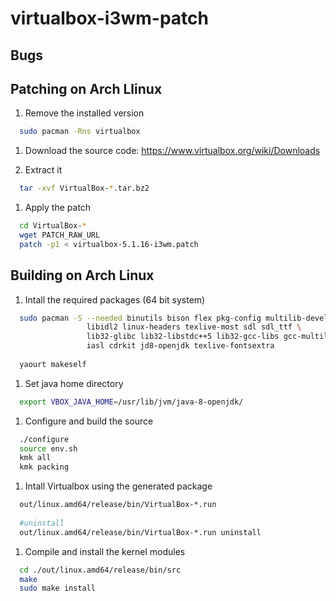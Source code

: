 # virtualbox-i3wm-patch

## Bugs

## Patching on Arch Llinux
  1. Remove the installed version
  
  ``` bash
    sudo pacman -Rns virtualbox
  ```
  1. Download the source code: https://www.virtualbox.org/wiki/Downloads
  
  1. Extract it
  
  ``` bash
    tar -xvf VirtualBox-*.tar.bz2
  ```
  1. Apply the patch
  
  ``` bash
    cd VirtualBox-*
    wget PATCH_RAW_URL
    patch -p1 < virtualbox-5.1.16-i3wm.patch
  ```

## Building on Arch Linux

  1. Intall the required packages (64 bit system)
  
  ``` bash
    sudo pacman -S --needed binutils bison flex pkg-config multilib-devel wget yasm nasm \
                   libidl2 linux-headers texlive-most sdl sdl_ttf \
                   lib32-glibc lib32-libstdc++5 lib32-gcc-libs gcc-multilib qt5 \
                   iasl cdrkit jd8-openjdk texlive-fontsextra
    
    yaourt makeself
  ```
  1. Set java home directory
  
  ``` bash
    export VBOX_JAVA_HOME=/usr/lib/jvm/java-8-openjdk/
  ```
  1. Configure and build the source
  
  ``` bash
    ./configure
    source env.sh
    kmk all
    kmk packing
  ```
  1. Intall Virtualbox using the generated package
  
  ``` bash
    out/linux.amd64/release/bin/VirtualBox-*.run
    
    #uninstall
    out/linux.amd64/release/bin/VirtualBox-*.run uninstall
  ```
  1. Compile and install the kernel modules
  
  ``` bash
    cd ./out/linux.amd64/release/bin/src
    make
    sudo make install
  ```
